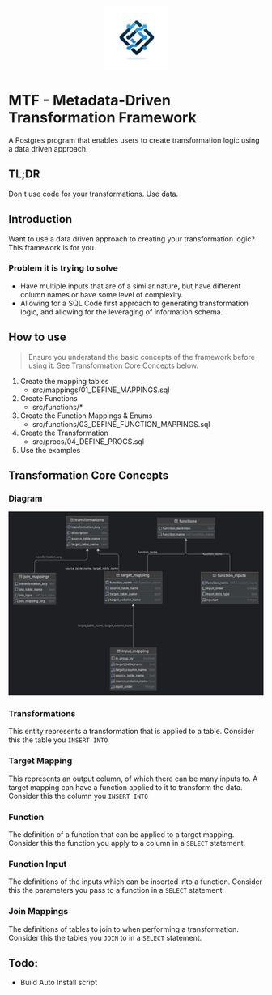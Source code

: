 <div align="center">
  <picture>
    <img alt="The Rust Programming Language: A language empowering everyone to build reliable and efficient software"
         src="docs/assets/mtf_logo.png"
         width="25%">
  </picture>
</div>

# MTF - Metadata-Driven Transformation Framework 
A Postgres program that enables users to create transformation logic using a data driven approach.

## TL;DR
Don't use code for your transformations. Use data.

## Introduction
Want to use a data driven approach to creating your transformation logic? This framework is for you.

### Problem it is trying to solve
- Have multiple inputs that are of a similar nature, but have different column names or have some level of complexity.
- Allowing for a SQL Code first approach to generating transformation logic, and allowing for the leveraging of information schema. 


## How to use 
> Ensure you understand the basic concepts of the framework before using it. See Transformation Core Concepts below.


1. Create the mapping tables 
    - src/mappings/01_DEFINE_MAPPINGS.sql
2. Create Functions
    - src/functions/* 
3. Create the Function Mappings & Enums 
    - src/functions/03_DEFINE_FUNCTION_MAPPINGS.sql
4. Create the Transformation 
    - src/procs/04_DEFINE_PROCS.sql
5. Use the examples 

## Transformation Core Concepts  

### Diagram 
![Diagram of Meta Data Driven Framework](docs/assets/mtfdiagram.png)

### Transformations 
This entity represents a transformation that is applied to a table. 
Consider this the table you ```INSERT INTO```

### Target Mapping 
This represents an output column, of which there can be many inputs to. A target mapping can have a function applied to it to transform the data.
Consider this the column you ```INSERT INTO```

### Function
The definition of a function that can be applied to a target mapping.
Consider this the function you apply to a column in a ```SELECT``` statement.

### Function Input 
The definitions of the inputs which can be inserted into a function.
Consider this the parameters you pass to a function in a ```SELECT``` statement.


### Join Mappings 
The definitions of tables to join to when performing a transformation.
Consider this the tables you ```JOIN``` to in a ```SELECT``` statement.

## Todo: 
- Build Auto Install script 